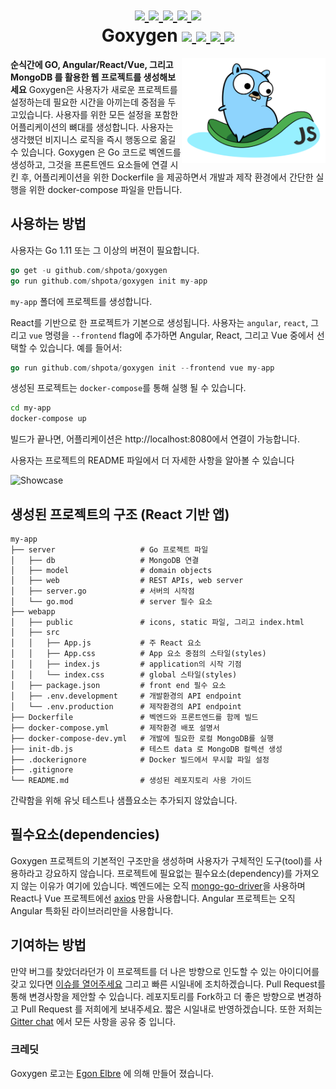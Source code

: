 <h1 align="center">
    <a href="https://github.com/Shpota/goxygen/tree/master/.github/README.md">
        <img height="20px" src="https://cdnjs.cloudflare.com/ajax/libs/flag-icon-css/3.4.6/flags/4x3/gb.svg">
    </a>
    <a href="https://github.com/Shpota/goxygen/tree/master/.github/README_ua.md">
        <img height="20px" src="https://cdnjs.cloudflare.com/ajax/libs/flag-icon-css/3.4.6/flags/4x3/ua.svg">
    </a>
    <a href="https://github.com/Shpota/goxygen/tree/master/.github/README_ru.md">
        <img height="20px" src="https://cdnjs.cloudflare.com/ajax/libs/flag-icon-css/3.4.6/flags/4x3/ru.svg">
    </a>
    <a href="https://github.com/Shpota/goxygen/tree/master/.github/README_zh.md">
        <img height="20px" src="https://cdnjs.cloudflare.com/ajax/libs/flag-icon-css/3.4.6/flags/4x3/cn.svg">
    </a>
    <a href="https://github.com/Shpota/goxygen/tree/master/.github/README_ko.md">
        <img height="25px" src="https://cdnjs.cloudflare.com/ajax/libs/flag-icon-css/3.4.6/flags/4x3/kr.svg">
    </a>
    <br>
    Goxygen
    <a href="https://github.com/Shpota/goxygen/actions?query=workflow%3Abuild">
        <img src="https://github.com/Shpota/goxygen/workflows/build/badge.svg">
    </a>
    <a href="https://github.com/Shpota/goxygen/releases">
        <img src="https://img.shields.io/badge/version-v0.2.0-green">
    </a>
    <a href="https://gitter.im/goxygen/community">
        <img src="https://badges.gitter.im/goxygen/community.svg">
    </a>
    <a href="https://github.com/Shpota/goxygen/pulls">
        <img src="https://img.shields.io/badge/PRs-welcome-brightgreen.svg?style=flat-square">
    </a>
</h1>

<img src="../templates/react.webapp/src/logo.svg" align="right" width="230px" alt="goxygen logo">

**순식간에 GO, Angular/React/Vue, 그리고 MongoDB 를 활용한 웹 프로젝트를 생성해보세요**
Goxygen은 사용자가 새로운 프로젝트를 설정하는데 필요한 시간을 아끼는데 중점을 두고있습니다.
사용자를 위한 모든 설정을 포함한 어플리케이션의 뼈대를 생성합니다. 사용자는 생각했던
비지니스 로직을 즉시 행동으로 옮길 수 있습니다. Goxygen 은 Go 코드로 벡엔드를 생성하고, 
그것을 프론트엔드 요소들에 연결 시킨 후, 어플리케이션을 위한 Dockerfile 을 제공하면서
개발과 제작 환경에서 간단한 실행을 위한 docker-compose 파일을 만듭니다.

## 사용하는 방법
사용자는 Go 1.11 또는 그 이상의 버젼이 필요합니다.
```go
go get -u github.com/shpota/goxygen
go run github.com/shpota/goxygen init my-app
```
`my-app` 폴더에 프로젝트를 생성합니다.

React를 기반으로 한 프로젝트가 기본으로 생성됩니다. 사용자는 `angular`, `react`,
그리고 `vue` 명령을 `--frontend` flag에 추가하면 Angular, React, 그리고 Vue 
중에서 선택할 수 있습니다. 예를 들어서:
```go
go run github.com/shpota/goxygen init --frontend vue my-app
```

생성된 프로젝트는 `docker-compose`를 통해 실행 될 수 있습니다.
```sh
cd my-app
docker-compose up
```
빌드가 끝나면, 어플리케이션은 http://localhost:8080에서 연결이 
가능합니다. 

사용자는 프로젝트의 README 파일에서 더 자세한 사항을 알아볼 수 있습니다

![Showcase](showcase.gif)

## 생성된 프로젝트의 구조 (React 기반 앱)

    my-app
    ├── server                   # Go 프로젝트 파일
    │   ├── db                   # MongoDB 연결
    │   ├── model                # domain objects
    │   ├── web                  # REST APIs, web server
    │   ├── server.go            # 서버의 시작점
    │   └── go.mod               # server 필수 요소
    ├── webapp                    
    │   ├── public               # icons, static 파일, 그리고 index.html
    │   ├── src                       
    │   │   ├── App.js           # 주 React 요소
    │   │   ├── App.css          # App 요소 중점의 스타일(styles)
    │   │   ├── index.js         # application의 시작 기점
    │   │   └── index.css        # global 스타일(styles)
    │   ├── package.json         # front end 필수 요소
    │   ├── .env.development     # 개발환경의 API endpoint
    │   └── .env.production      # 제작환경의 API endpoint
    ├── Dockerfile               # 벡엔드와 프론트엔드를 함께 빌드
    ├── docker-compose.yml       # 제작환경 배포 설명서
    ├── docker-compose-dev.yml   # 개발에 필요한 로컬 MongoDB를 실행
    ├── init-db.js               # 테스트 data 로 MongoDB 컬렉션 생성
    ├── .dockerignore            # Docker 빌드에서 무시할 파일 설정
    ├── .gitignore
    └── README.md                # 생성된 레포지토리 사용 가이드

간략함을 위해 유닛 테스트나 샘플요소는 추가되지 않았습니다.

## 필수요소(dependencies)
Goxygen 프로젝트의 기본적인 구조만을 생성하며 사용자가 구체적인 도구(tool)를 
사용하라고 강요하지 않습니다. 프로젝트에 필요없는 필수요소(dependency)를 
가져오지 않는 이유가 여기에 있습니다. 벡엔드에는 오직
[mongo-go-driver](https://github.com/mongodb/mongo-go-driver)을 사용하며
React나 Vue 프로젝트에선 [axios](https://github.com/axios/axios) 만을 사용합니다.
Angular 프로젝트는 오직 Angular 특화된 라이브러리만을 사용합니다.


## 기여하는 방법

만약 버그를 찾았더라던가 이 프로젝트를 더 나은 방향으로 인도할 수 있는
아이디어를 갖고 있다면
[이슈를 열어주세요](https://github.com/Shpota/goxygen/issues)
그리고 빠른 시일내에 조치하겠습니다. Pull Request를 통해 변경사항을 제안할 수
있습니다. 레포지토리를 Fork하고 더 좋은 방향으로 변경하고 Pull Request 를 
저희에게 보내주세요. 짧은 시일내로 반영하겠습니다. 또한 저희는
[Gitter chat](https://gitter.im/goxygen/community) 에서 모든 사항을 
공유 중 입니다.

### 크레딧
Goxygen 로고는 [Egon Elbre](https://twitter.com/egonelbre) 에 의해 만들어 졌습니다.
